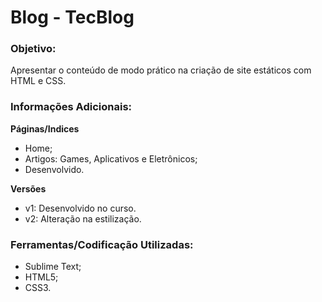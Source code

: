 # Blog - TecBlog

### Objetivo:
Apresentar o conteúdo de modo prático na criação de site estáticos com HTML e CSS.

### Informações Adicionais:
**Páginas/Indices**
- Home;
- Artigos: Games, Aplicativos e Eletrônicos;
- Desenvolvido.

**Versões**
- v1: Desenvolvido no curso.
- v2: Alteração na estilização.

### Ferramentas/Codificação Utilizadas:
- Sublime Text;
- HTML5;
- CSS3.
